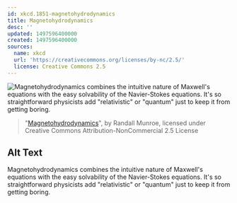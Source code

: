 ```yaml
---
id: xkcd.1851-magnetohydrodynamics
title: Magnetohydrodynamics
desc: ''
updated: 1497596400000
created: 1497596400000
sources:
  name: xkcd
  url: 'https://creativecommons.org/licenses/by-nc/2.5/'
  license: Creative Commons 2.5
---
```

![Magnetohydrodynamics combines the intuitive nature of Maxwell's equations with the easy solvability of the Navier-Stokes equations. It's so straightforward physicists add "relativistic" or "quantum" just to keep it from getting boring.](https://imgs.xkcd.com/comics/magnetohydrodynamics.png)
> "[Magnetohydrodynamics](https://xkcd.com/1851/)", by Randall Munroe, licensed under Creative Commons Attribution-NonCommercial 2.5 License

## Alt Text
Magnetohydrodynamics combines the intuitive nature of Maxwell's equations with the easy solvability of the Navier-Stokes equations. It's so straightforward physicists add "relativistic" or "quantum" just to keep it from getting boring.
